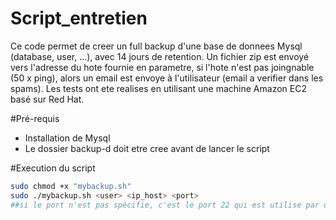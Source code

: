 # Script_entretien
Ce code permet de creer un full backup d'une base de donnees Mysql (database, user, ...), avec 14 jours de retention. Un fichier zip est envoyé vers l'adresse du hote fournie en parametre, si l'hote n'est pas joingnable (50 x ping), alors un email est envoye à l'utilisateur (email a verifier dans les spams).
Les tests ont ete realises en utilisant une machine Amazon EC2 basé sur Red Hat. 

#Pré-requis
- Installation de Mysql
- Le dossier backup-d doit etre cree avant de lancer le script

#Execution du script
```bash
sudo chmod +x "mybackup.sh"
sudo ./mybackup.sh <user> <ip_host> <port>
##si le port n'est pas spécifie, c'est le port 22 qui est utilise par defaut
